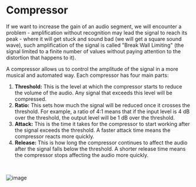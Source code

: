 # Compressor
If we want to increase the gain of an audio segment, we will encounter a problem - amplification without recognition may lead the signal to reach its peak - where it will get stuck and sound bad (we will get a square sound wave), such amplification of the signal is called "Break Wall Limiting" (the signal limited to a finite number of values without paying attention to the distortion that happens to it).

A compressor allows us to control the amplitude of the signal in a more musical and automated way. Each compressor has four main parts:
1. **Threshold:** This is the level at which the compressor starts to reduce the volume of the audio. Any signal that exceeds this level will be compressed.
2. **Ratio:** This sets how much the signal will be reduced once it crosses the threshold. For example, a ratio of 4:1 means that if the input level is 4 dB over the threshold, the output level will be 1 dB over the threshold.
3. **Attack:** This is the time it takes for the compressor to start working after the signal exceeds the threshold. A faster attack time means the compressor reacts more quickly.
4. **Release:** This is how long the compressor continues to affect the audio after the signal falls below the threshold. A shorter release time means the compressor stops affecting the audio more quickly.




<br/>

![image](https://github.com/SappirBo/Audio-Processor/assets/92790326/67180a62-4629-42fd-a114-126c2b499f57)
